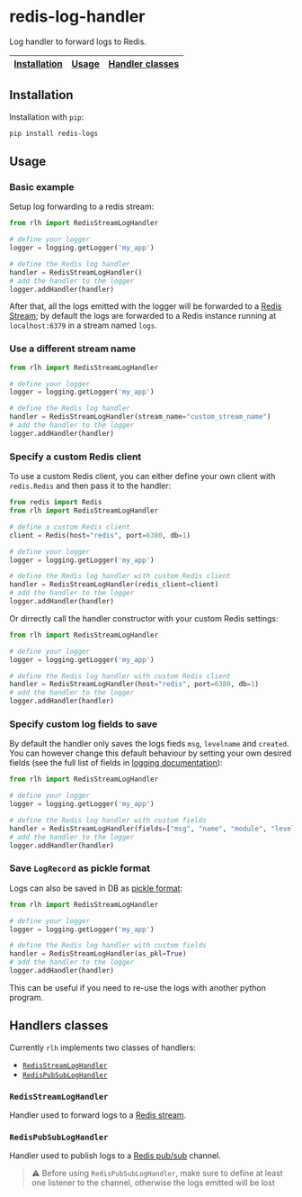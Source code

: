 # redis-log-handler

Log handler to forward logs to Redis.

| [Installation](#installation) | [Usage](#usage) | [Handler classes](#handlers-classes) |
| :---------------------------: | :-------------: | :----------------------------------: |

## Installation

Installation with `pip`:

```bash
pip install redis-logs
```

## Usage

### Basic example

Setup log forwarding to a redis stream:

```python
from rlh import RedisStreamLogHandler

# define your logger
logger = logging.getLogger('my_app')

# define the Redis log handler
handler = RedisStreamLogHandler()
# add the handler to the logger
logger.addHandler(handler)
```

After that, all the logs emitted with the logger will be forwarded to a [Redis Stream](https://redis.io/docs/data-types/streams/); by default the logs are forwarded to a Redis instance running at `localhost:6379` in a stream named `logs`.

### Use a different stream name

```python
from rlh import RedisStreamLogHandler

# define your logger
logger = logging.getLogger('my_app')

# define the Redis log handler
handler = RedisStreamLogHandler(stream_name="custom_stream_name")
# add the handler to the logger
logger.addHandler(handler)
```

### Specify a custom Redis client

To use a custom Redis client, you can either define your own client with `redis.Redis` and then pass it to the handler:

```python
from redis import Redis
from rlh import RedisStreamLogHandler

# define a custom Redis client
client = Redis(host="redis", port=6380, db=1)

# define your logger
logger = logging.getLogger('my_app')

# define the Redis log handler with custom Redis client
handler = RedisStreamLogHandler(redis_client=client)
# add the handler to the logger
logger.addHandler(handler)
```

Or dirrectly call the handler constructor with your custom Redis settings:

```python
from rlh import RedisStreamLogHandler

# define your logger
logger = logging.getLogger('my_app')

# define the Redis log handler with custom Redis client
handler = RedisStreamLogHandler(host="redis", port=6380, db=1)
# add the handler to the logger
logger.addHandler(handler)
```

### Specify custom log fields to save

By default the handler only saves the logs fieds `msg`, `levelname` and `created`. You can however change this default behaviour by setting your own desired fields (see the full list of fields in [logging documentation](https://docs.python.org/3/library/logging.html#logrecord-attributes)):

```python
from rlh import RedisStreamLogHandler

# define your logger
logger = logging.getLogger('my_app')

# define the Redis log handler with custom fields
handler = RedisStreamLogHandler(fields=["msg", "name", "module", "levelno"])
# add the handler to the logger
logger.addHandler(handler)
```

### Save `LogRecord` as pickle format

Logs can also be saved in DB as [pickle format](https://docs.python.org/3/library/pickle.html):

```python
from rlh import RedisStreamLogHandler

# define your logger
logger = logging.getLogger('my_app')

# define the Redis log handler with custom fields
handler = RedisStreamLogHandler(as_pkl=True)
# add the handler to the logger
logger.addHandler(handler)
```

This can be useful if you need to re-use the logs with another python program.

## Handlers classes

Currently `rlh` implements two classes of handlers:

- [`RedisStreamLogHandler`](#redisstreamloghandler)
- [`RedisPubSubLogHandler`](#redispubsubloghandler)

### `RedisStreamLogHandler`

Handler used to forward logs to a [Redis stream](https://redis.io/docs/data-types/streams/).

### `RedisPubSubLogHandler`

Handler used to publish logs to a [Redis pub/sub](https://redis.io/docs/manual/pubsub/) channel.

> :warning: Before using `RedisPubSubLogHandler`, make sure to define at least one listener to the channel, otherwise the logs emitted will be lost
